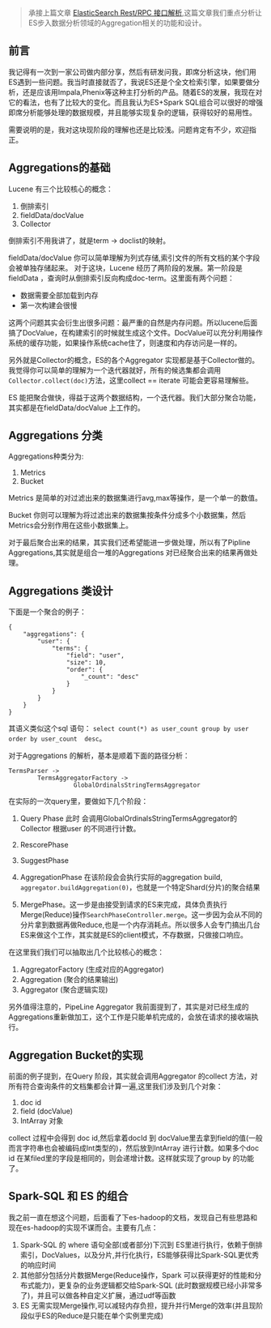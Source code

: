 > 承接上篇文章 [ElasticSearch Rest/RPC 接口解析](http://www.jianshu.com/p/3257b31c46f0),这篇文章我们重点分析让ES步入数据分析领域的Aggregation相关的功能和设计。

## 前言

我记得有一次到一家公司做内部分享，然后有研发问我，即席分析这块，他们用ES遇到一些问题。我当时直接就否了，我说ES还是个全文检索引擎，如果要做分析，还是应该用Impala,Phenix等这种主打分析的产品。随着ES的发展，我现在对它的看法，也有了比较大的变化。而且我认为ES+Spark SQL组合可以很好的增强即席分析能够处理的数据规模，并且能够实现复杂的逻辑，获得较好的易用性。

需要说明的是，我对这块现阶段的理解也还是比较浅。问题肯定有不少，欢迎指正。


## Aggregations的基础

Lucene 有三个比较核心的概念：

1. 倒排索引
2. fieldData/docValue
3. Collector

倒排索引不用我讲了，就是term -> doclist的映射。 

fieldData/docValue 你可以简单理解为列式存储,索引文件的所有文档的某个字段会被单独存储起来。 对于这块，Lucene 经历了两阶段的发展。第一阶段是fieldData ，查询时从倒排索引反向构成doc-term。这里面有两个问题：

* 数据需要全部加载到内存
* 第一次构建会很慢

这两个问题其实会衍生出很多问题：最严重的自然是内存问题。所以lucene后面搞了DocValue，在构建索引的时候就生成这个文件。DocValue可以充分利用操作系统的缓存功能，如果操作系统cache住了，则速度和内存访问是一样的。

另外就是Collector的概念，ES的各个Aggregator 实现都是基于Collector做的。我觉得你可以简单的理解为一个迭代器就好，所有的候选集都会调用`Collector.collect(doc)`方法，这里collect == iterate 可能会更容易理解些。

ES 能把聚合做快，得益于这两个数据结构，一个迭代器。我们大部分聚合功能，其实都是在fieldData/docValue 上工作的。

##  Aggregations 分类

Aggregations种类分为:

1. Metrics
2. Bucket

Metrics 是简单的对过滤出来的数据集进行avg,max等操作，是一个单一的数值。

Bucket 你则可以理解为将过滤出来的数据集按条件分成多个小数据集，然后Metrics会分别作用在这些小数据集上。

对于最后聚合出来的结果，其实我们还希望能进一步做处理，所以有了Pipline Aggregations,其实就是组合一堆的Aggregations 对已经聚合出来的结果再做处理。

## Aggregations 类设计

下面是一个聚合的例子：

```
{
	"aggregations": {
		"user": {
			"terms": {
				"field": "user",
				"size": 10,
				"order": {
					"_count": "desc"
				}
			}
		}
	}
}
```

其语义类似这个sql 语句： `select count(*) as user_count group by user order by user_count  desc`。

对于Aggregations 的解析，基本是顺着下面的路径分析：

```
TermsParser ->  
        TermsAggregatorFactory -> 
                  GlobalOrdinalsStringTermsAggregator
```

在实际的一次query里，要做如下几个阶段：

1. Query Phase 此时 会调用GlobalOrdinalsStringTermsAggregator的Collector 根据user 的不同进行计数。

2. RescorePhase

3. SuggestPhase

4.  AggregationPhase  在该阶段会会执行实际的aggregation build, `aggregator.buildAggregation(0)`，也就是一个特定Shard(分片)的聚合结果

5.  MergePhase。这一步是由接受到请求的ES来完成，具体负责执行Merge(Reduce)操作`SearchPhaseController.merge`。这一步因为会从不同的分片拿到数据再做Reduce,也是一个内存消耗点。所以很多人会专门搞出几台ES来做这个工作，其实就是ES的client模式，不存数据，只做接口响应。

在这里我们我们可以抽取出几个比较核心的概念：

1. AggregatorFactory (生成对应的Aggregator)
2. Aggregation (聚合的结果输出)
3. Aggregator (聚合逻辑实现)

另外值得注意的，PipeLine Aggregator 我前面提到了，其实是对已经生成的Aggregations重新做加工，这个工作是只能单机完成的，会放在请求的接收端执行。

## Aggregation Bucket的实现

前面的例子提到，在Query 阶段，其实就会调用Aggregator 的collect 方法，对所有符合查询条件的文档集都会计算一遍,这里我们涉及到几个对象：

1. doc id
2. field (docValue)
3. IntArray 对象

collect 过程中会得到 doc id,然后拿着docId 到 docValue里去拿到field的值(一般而言字符串也会被编码成Int类型的)，然后放到IntArray 进行计数。如果多个doc id 在某filed里的字段是相同的，则会递增计数。这样就实现了group by 的功能了。

## Spark-SQL 和 ES 的组合

我之前一直在想这个问题，后面看了下es-hadoop的文档，发现自己有些思路和现在es-hadoop的实现不谋而合。主要有几点：

1. Spark-SQL 的 where 语句全部(或者部分)下沉到 ES里进行执行，依赖于倒排索引，DocValues，以及分片,并行化执行，ES能够获得比Spark-SQL更优秀的响应时间
2. 其他部分包括分片数据Merge(Reduce操作，Spark 可以获得更好的性能和分布式能力)，更复杂的业务逻辑都交给Spark-SQL (此时数据规模已经小非常多了)，并且可以做各种自定义扩展，通过udf等函数
3. ES 无需实现Merge操作,可以减轻内存负担，提升并行Merge的效率(并且现阶段似乎ES的Reduce是只能在单个实例里完成)








